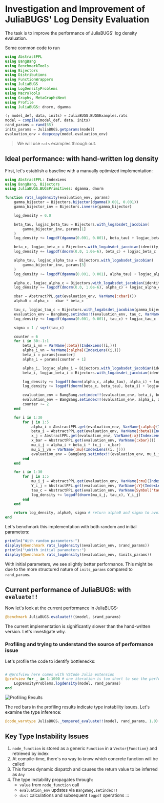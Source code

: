 # Investigation and Improvement of JuliaBUGS' Log Density Evaluation

The task is to improve the performance of JuliaBUGS' log density evaluation. 

Some common code to run

```julia
using AbstractPPL
using BangBang
using BenchmarkTools
using Bijectors
using Distributions
using FunctionWrappers
using JuliaBUGS
using LogDensityProblems
using MacroTools
using Graphs, MetaGraphsNext
using Profile
using JuliaBUGS: dnorm, dgamma

(; model_def, data, inits) = JuliaBUGS.BUGSExamples.rats
model = compile(model_def, data, inits)
rand_params = rand(65)
inits_params = JuliaBUGS.getparams(model)
evaluation_env = deepcopy(model.evaluation_env)
```

> We will use `rats` examples through out.

## Ideal performance: with hand-written log density

First, let's establish a baseline with a manually optimized implementation:

```julia
using AbstractPPL: IndexLens
using BangBang, Bijectors
using JuliaBUGS.BUGSPrimitives: dgamma, dnorm

function rats_logdensity(evaluation_env, params)
    gamma_bijector = Bijectors.bijector(dgamma(0.001, 0.001))
    gamma_bijector_inv = Bijectors.inverse(gamma_bijector)

    log_density = 0.0

    beta_tau, logjac_beta_tau = Bijectors.with_logabsdet_jacobian(
        gamma_bijector_inv, params[1]
    )
    log_density += logpdf(dgamma(0.001, 0.001), beta_tau) + logjac_beta_tau

    beta_c, logjac_beta_c = Bijectors.with_logabsdet_jacobian(identity, params[2])
    log_density += logpdf(dnorm(0.0, 1.0e-6), beta_c) + logjac_beta_c

    alpha_tau, logjac_alpha_tau = Bijectors.with_logabsdet_jacobian(
        gamma_bijector_inv, params[3]
    )
    log_density += logpdf(dgamma(0.001, 0.001), alpha_tau) + logjac_alpha_tau

    alpha_c, logjac_alpha_c = Bijectors.with_logabsdet_jacobian(identity, params[4])
    log_density += logpdf(dnorm(0.0, 1.0e-6), alpha_c) + logjac_alpha_c

    xbar = AbstractPPL.get(evaluation_env, VarName{:xbar}())
    alpha0 = alpha_c - xbar * beta_c

    tau_c, logjac_tau_c = Bijectors.with_logabsdet_jacobian(gamma_bijector_inv, params[5])
    evaluation_env = BangBang.setindex!!(evaluation_env, tau_c, VarName{Symbol("tau.c")}())
    log_density += logpdf(dgamma(0.001, 0.001), tau_c) + logjac_tau_c

    sigma = 1 / sqrt(tau_c)

    counter = 6
    for i in 30:-1:1
        beta_i_vn = VarName{:beta}(IndexLens((i,)))
        alpha_i_vn = VarName{:alpha}(IndexLens((i,)))
        beta_i = params[counter]
        alpha_i = params[counter + 1]

        alpha_i, logjac_alpha_i = Bijectors.with_logabsdet_jacobian(identity, alpha_i)
        beta_i, logjac_beta_i = Bijectors.with_logabsdet_jacobian(identity, beta_i)

        log_density += logpdf(dnorm(alpha_c, alpha_tau), alpha_i) + logjac_alpha_i
        log_density += logpdf(dnorm(beta_c, beta_tau), beta_i) + logjac_beta_i

        evaluation_env = BangBang.setindex!!(evaluation_env, beta_i, beta_i_vn)
        evaluation_env = BangBang.setindex!!(evaluation_env, alpha_i, alpha_i_vn)
        counter += 2
    end

    for i in 1:30
        for j in 1:5
            alpha_i = AbstractPPL.get(evaluation_env, VarName{:alpha}(IndexLens((i,))))
            beta_i = AbstractPPL.get(evaluation_env, VarName{:beta}(IndexLens((i,))))
            x_j = AbstractPPL.get(evaluation_env, VarName{:x}(IndexLens((j,))))
            x_bar = AbstractPPL.get(evaluation_env, VarName{:xbar}())
            mu_i_j = alpha_i + beta_i * (x_j - x_bar)
            mu_i_j_vn = VarName{:mu}(IndexLens((i, j)))
            evaluation_env = BangBang.setindex!!(evaluation_env, mu_i_j, mu_i_j_vn)
        end
    end

    for i in 1:30
        for j in 1:5
            mu_i_j = AbstractPPL.get(evaluation_env, VarName{:mu}(IndexLens((i, j))))
            Y_i_j = AbstractPPL.get(evaluation_env, VarName{:Y}(IndexLens((i, j))))
            tau_c = AbstractPPL.get(evaluation_env, VarName{Symbol("tau.c")}())
            log_density += logpdf(dnorm(mu_i_j, tau_c), Y_i_j)
        end
    end

    return log_density, alpha0, sigma # return alpha0 and sigma to avoid them being optimized out
end
```

Let's benchmark this implementation with both random and initial parameters:

```julia
println("With random parameters:")
display(@benchmark rats_logdensity($evaluation_env, $rand_params))
println("\nWith initial parameters:")
display(@benchmark rats_logdensity($evaluation_env, $inits_params))
```

With initial parameters, we see slightly better performance. This might be due to the more structured nature of `inits_params` compared to `rand_params`.

## Current performance of JuliaBUGS: with `evaluate!!`

Now let's look at the current performance in JuliaBUGS:

```julia
@benchmark JuliaBUGS.evaluate!!($model, $rand_params)
```

The current implementation is significantly slower than the hand-written version. Let's investigate why.

### Profiling and trying to understand the source of performance issue

Let's profile the code to identify bottlenecks:

```julia

# @profview here comes with VSCode Julia extension
@profview for _ in 1:1000 # one iteration is too short to see the performance issue
    LogDensityProblems.logdensity(model, rand_params)
end
```

![Profiling Results](../images/image.png)

The red bars in the profiling results indicate type instability issues. Let's examine the type inference:

```julia
@code_warntype JuliaBUGS._tempered_evaluate!!(model, rand_params, 1.0)
```

## Key Type Instability Issues

1. `node_function` is stored as a generic `Function` in a `Vector{Function}` and retrieved by index
2. At compile-time, there's no way to know which concrete function will be called
3. This forces dynamic dispatch and causes the return value to be inferred as `Any`
4. The type instability propagates through:
   - `value` from `node_function` call
   - `evaluation_env` updates via `BangBang.setindex!!`
   - `dist` calculations and subsequent `logpdf` operations
:::